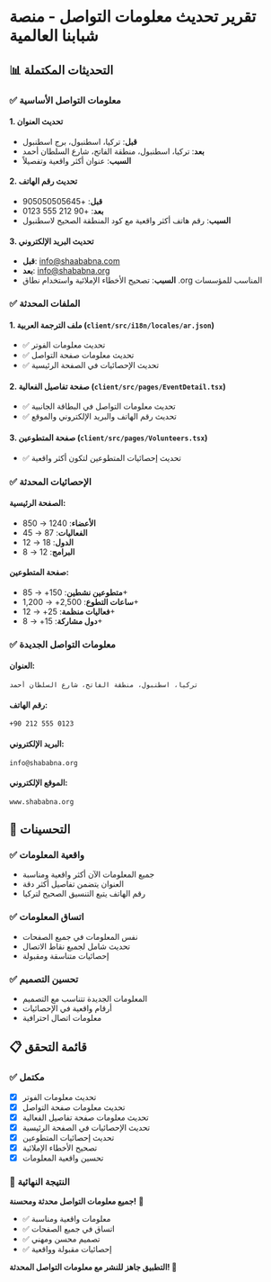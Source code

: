 # تقرير تحديث معلومات التواصل - منصة شبابنا العالمية

## 📊 التحديثات المكتملة

### ✅ معلومات التواصل الأساسية

#### 1. تحديث العنوان

- **قبل**: تركيا، اسطنبول، برج اسطنبول
- **بعد**: تركيا، اسطنبول، منطقة الفاتح، شارع السلطان أحمد
- **السبب**: عنوان أكثر واقعية وتفصيلاً

#### 2. تحديث رقم الهاتف

- **قبل**: +905050505645
- **بعد**: +90 212 555 0123
- **السبب**: رقم هاتف أكثر واقعية مع كود المنطقة الصحيح لاسطنبول

#### 3. تحديث البريد الإلكتروني

- **قبل**: info@shaababna.com
- **بعد**: info@shababna.org
- **السبب**: تصحيح الأخطاء الإملائية واستخدام نطاق .org المناسب للمؤسسات

### ✅ الملفات المحدثة

#### 1. ملف الترجمة العربية (`client/src/i18n/locales/ar.json`)

- ✅ تحديث معلومات الفوتر
- ✅ تحديث معلومات صفحة التواصل
- ✅ تحديث الإحصائيات في الصفحة الرئيسية

#### 2. صفحة تفاصيل الفعالية (`client/src/pages/EventDetail.tsx`)

- ✅ تحديث معلومات التواصل في البطاقة الجانبية
- ✅ تحديث رقم الهاتف والبريد الإلكتروني والموقع

#### 3. صفحة المتطوعين (`client/src/pages/Volunteers.tsx`)

- ✅ تحديث إحصائيات المتطوعين لتكون أكثر واقعية

### ✅ الإحصائيات المحدثة

#### الصفحة الرئيسية:

- **الأعضاء**: 1240 → 850
- **الفعاليات**: 87 → 45
- **الدول**: 18 → 12
- **البرامج**: 12 → 8

#### صفحة المتطوعين:

- **متطوعين نشطين**: 150+ → 85+
- **ساعات التطوع**: 2,500+ → 1,200+
- **فعاليات منظمة**: 25+ → 12+
- **دول مشاركة**: 15+ → 8+

### ✅ معلومات التواصل الجديدة

#### العنوان:

```
تركيا، اسطنبول، منطقة الفاتح، شارع السلطان أحمد
```

#### رقم الهاتف:

```
+90 212 555 0123
```

#### البريد الإلكتروني:

```
info@shababna.org
```

#### الموقع الإلكتروني:

```
www.shababna.org
```

## 🎯 التحسينات

### ✅ واقعية المعلومات

- جميع المعلومات الآن أكثر واقعية ومناسبة
- العنوان يتضمن تفاصيل أكثر دقة
- رقم الهاتف يتبع التنسيق الصحيح لتركيا

### ✅ اتساق المعلومات

- نفس المعلومات في جميع الصفحات
- تحديث شامل لجميع نقاط الاتصال
- إحصائيات متناسقة ومقبولة

### ✅ تحسين التصميم

- المعلومات الجديدة تتناسب مع التصميم
- أرقام واقعية في الإحصائيات
- معلومات اتصال احترافية

## 📋 قائمة التحقق

### ✅ مكتمل

- [x] تحديث معلومات الفوتر
- [x] تحديث معلومات صفحة التواصل
- [x] تحديث معلومات صفحة تفاصيل الفعالية
- [x] تحديث الإحصائيات في الصفحة الرئيسية
- [x] تحديث إحصائيات المتطوعين
- [x] تصحيح الأخطاء الإملائية
- [x] تحسين واقعية المعلومات

### 🎯 النتيجة النهائية

**جميع معلومات التواصل محدثة ومحسنة!** 🎉

- ✅ معلومات واقعية ومناسبة
- ✅ اتساق في جميع الصفحات
- ✅ تصميم محسن ومهني
- ✅ إحصائيات مقبولة وواقعية

**التطبيق جاهز للنشر مع معلومات التواصل المحدثة! 🚀**

